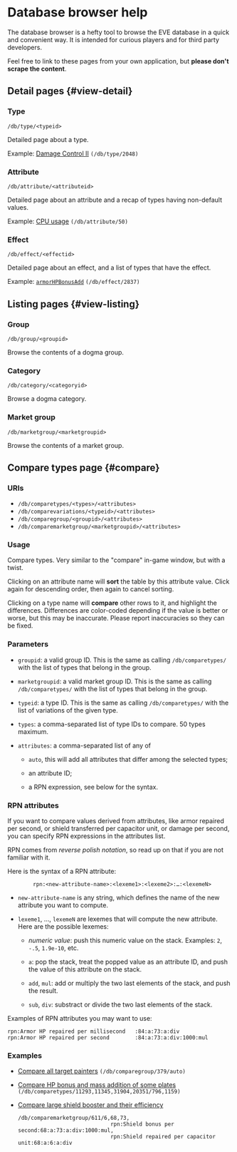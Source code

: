 # Database browser help

The database browser is a hefty tool to browse the EVE database in a
quick and convenient way. It is intended for curious players and for
third party developers.

Feel free to link to these pages from your own application, but **please
don't scrape the content**.


## Detail pages {#view-detail}

### Type

`/db/type/<typeid>`

Detailed page about a type.

Example: [Damage Control II](../db/type/2048) `(/db/type/2048)`

### Attribute

`/db/attribute/<attributeid>`

Detailed page about an attribute and a recap of types having
non-default values.

Example: [CPU usage](../db/attribute/50) `(/db/attribute/50)`

### Effect

`/db/effect/<effectid>`

Detailed page about an effect, and a list of types that have the
effect.

Example: [`armorHPBonusAdd`](../db/effect/2837) `(/db/effect/2837)`

## Listing pages {#view-listing}

### Group

`/db/group/<groupid>`

Browse the contents of a dogma group.

### Category

`/db/category/<categoryid>`

Browse a dogma category.

### Market group

`/db/marketgroup/<marketgroupid>`

Browse the contents of a market group.


## Compare types page {#compare}

### URIs

* `/db/comparetypes/<types>/<attributes>`
* `/db/comparevariations/<typeid>/<attributes>`
* `/db/comparegroup/<groupid>/<attributes>`
* `/db/comparemarketgroup/<marketgroupid>/<attributes>`

### Usage

Compare types. Very similar to the "compare" in-game window, but with
a twist.

Clicking on an attribute name will **sort** the table by this
attribute value. Click again for descending order, then again to
cancel sorting.

Clicking on a type name will **compare** other rows to it, and
highlight the differences. Differences are color-coded depending if
the value is better or worse, but this may be inaccurate. Please
report inaccuracies so they can be fixed.

### Parameters

* `groupid`: a valid group ID. This is the same as calling
  `/db/comparetypes/` with the list of types that belong in the group.

* `marketgroupid`: a valid market group ID. This is the same as
  calling `/db/comparetypes/` with the list of types that belong in
  the group.

* `typeid`: a type ID. This is the same as calling `/db/comparetypes/`
  with the list of variations of the given type.

* `types`: a comma-separated list of type IDs to compare. 50 types
  maximum.

* `attributes`: a comma-separated list of any of

  * `auto`, this will add all attributes that differ among the
    selected types;

  * an attribute ID;

  * a RPN expression, see below for the syntax.

### RPN attributes

If you want to compare values derived from attributes, like armor
repaired per second, or shield transferred per capacitor unit, or
damage per second, you can specify RPN expressions in the attributes
list.

RPN comes from *reverse polish notation*, so read up on that if you
are not familiar with it.

Here is the syntax of a RPN attribute:

~~~
		rpn:<new-attribute-name>:<lexeme1>:<lexeme2>:…:<lexemeN>
~~~

* `new-attribute-name` is any string, which defines the name of the
  new attribute you want to compute.

* `lexeme1`, …, `lexemeN` are lexemes that will compute the new
  attribute. Here are the possible lexemes:

  * *numeric value*: push this numeric value on the stack. Examples:
     `2`, `-.5`, `1.9e-10`, etc.

  * `a`: pop the stack, treat the popped value as an attribute ID, and
    push the value of this attribute on the stack.
	
  * `add`, `mul`: add or multiply the two last elements of the stack,
    and push the result.

  * `sub`, `div`: substract or divide the two last elements of the
    stack.

Examples of RPN attributes you may want to use:

~~~
rpn:Armor HP repaired per millisecond   :84:a:73:a:div
rpn:Armor HP repaired per second        :84:a:73:a:div:1000:mul
~~~

### Examples

* [Compare all target painters](../db/comparegroup/379/auto) `(/db/comparegroup/379/auto)`

* [Compare HP bonus and mass addition of some plates](../db/comparetypes/11293,11345,31904,20351/796,1159) `(/db/comparetypes/11293,11345,31904,20351/796,1159)`

* [Compare large shield booster and their efficiency](../db/comparemarketgroup/611/6,68,73,rpn:Shield%20bonus%20per%20second:68:a:73:a:div:1000:mul,rpn:Shield%20repaired%20per%20capacitor%20unit:68:a:6:a:div)

  ~~~
  /db/comparemarketgroup/611/6,68,73,
                               rpn:Shield bonus per second:68:a:73:a:div:1000:mul,
                               rpn:Shield repaired per capacitor unit:68:a:6:a:div
  ~~~
